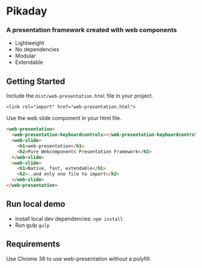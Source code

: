Pikaday
========

### A presentation framework created with web components

* Lightweight
* No dependencies
* Modular
* Extendable



## Getting Started

Include the `dist/web-presentation.html` file in your project.

    <link rel="import" href="web-presentation.html">

Use the web slide component in your html file.

```html
<web-presentation>
  <web-presentation-keyboardcontrols></web-presentation-keyboardcontrols>
  <web-slide>
    <h1>web-presentation</h1>
    <h2>Pure Webcomponents Presentation Framework</h2>
  </web-slide>
  <web-slide>
    <h1>Native, fast, extendable</h1>
    <h2>..and only one file to import</h2>
  </web-slide>
</web-presentation>
```

## Run local demo
* Install local dev dependencies: `npm install`
* Run gulp `gulp`

## Requirements
Use Chrome 36 to use web-presentation without a polyfill.

